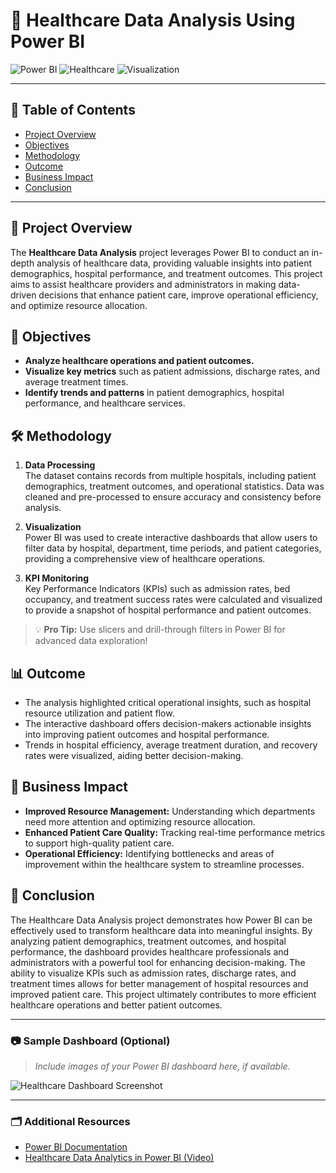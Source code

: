 # 🏥 Healthcare Data Analysis Using Power BI

![Power BI](https://img.shields.io/badge/Tool-Power%20BI-yellow?style=flat-square) ![Healthcare](https://img.shields.io/badge/Domain-Healthcare-green?style=flat-square) ![Visualization](https://img.shields.io/badge/Type-Data%20Visualization-blue?style=flat-square)

---

## 📑 Table of Contents

- [Project Overview](#project-overview)
- [Objectives](#objectives)
- [Methodology](#methodology)
- [Outcome](#outcome)
- [Business Impact](#business-impact)
- [Conclusion](#conclusion)

---

## 📝 Project Overview

The **Healthcare Data Analysis** project leverages Power BI to conduct an in-depth analysis of healthcare data, providing valuable insights into patient demographics, hospital performance, and treatment outcomes. This project aims to assist healthcare providers and administrators in making data-driven decisions that enhance patient care, improve operational efficiency, and optimize resource allocation.

## 🎯 Objectives

- **Analyze healthcare operations and patient outcomes.**
- **Visualize key metrics** such as patient admissions, discharge rates, and average treatment times.
- **Identify trends and patterns** in patient demographics, hospital performance, and healthcare services.

## 🛠️ Methodology

1. **Data Processing**  
   The dataset contains records from multiple hospitals, including patient demographics, treatment outcomes, and operational statistics. Data was cleaned and pre-processed to ensure accuracy and consistency before analysis.

2. **Visualization**  
   Power BI was used to create interactive dashboards that allow users to filter data by hospital, department, time periods, and patient categories, providing a comprehensive view of healthcare operations.

3. **KPI Monitoring**  
   Key Performance Indicators (KPIs) such as admission rates, bed occupancy, and treatment success rates were calculated and visualized to provide a snapshot of hospital performance and patient outcomes.

> 💡 **Pro Tip:** Use slicers and drill-through filters in Power BI for advanced data exploration!

## 📊 Outcome

- The analysis highlighted critical operational insights, such as hospital resource utilization and patient flow.
- The interactive dashboard offers decision-makers actionable insights into improving patient outcomes and hospital performance.
- Trends in hospital efficiency, average treatment duration, and recovery rates were visualized, aiding better decision-making.

## 💼 Business Impact

- **Improved Resource Management:** Understanding which departments need more attention and optimizing resource allocation.
- **Enhanced Patient Care Quality:** Tracking real-time performance metrics to support high-quality patient care.
- **Operational Efficiency:** Identifying bottlenecks and areas of improvement within the healthcare system to streamline processes.

## 🚀 Conclusion

The Healthcare Data Analysis project demonstrates how Power BI can be effectively used to transform healthcare data into meaningful insights. By analyzing patient demographics, treatment outcomes, and hospital performance, the dashboard provides healthcare professionals and administrators with a powerful tool for enhancing decision-making. The ability to visualize KPIs such as admission rates, discharge rates, and treatment times allows for better management of hospital resources and improved patient care. This project ultimately contributes to more efficient healthcare operations and better patient outcomes.

---

### 📷 Sample Dashboard (Optional)

> _Include images of your Power BI dashboard here, if available._

![Healthcare Dashboard Screenshot](path_to_dashboard_screenshot.png)

---

### 🗂️ Additional Resources

- [Power BI Documentation](https://docs.microsoft.com/en-us/power-bi/)
- [Healthcare Data Analytics in Power BI (Video)](https://www.youtube.com/watch?v=example)
